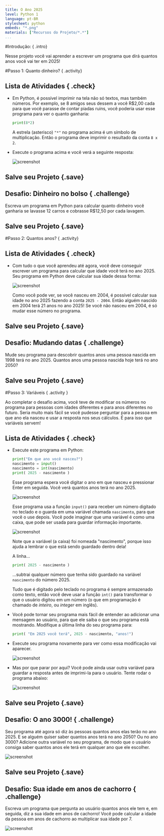 ```yaml
---
title: O Ano 2025
level: Python 1
language: pt-BR
stylesheet: python
embeds: "*.png"
materials: ["Recursos do Projeto/*.*"]
...
```


#Introdução:  { .intro}

Nesse projeto você vai aprender a escrever um programa que dirá quantos anos você vai ter em 2025!

#Passo 1: Quanto dinheiro? { .activity}
## Lista de Atividades { .check}

+ Em Python, é possível imprimir na tela não só textos, mas também números. Por exemplo, se 8 amigos seus dessem a você R$2,00 cada para que você parasse de contar piadas ruins, você poderia usar esse programa para ver o quanto ganharia:

	```python
	print(8*2)
	```

	A estrela (asterisco) `"*"` no programa acima é um símbolo de multiplicação. Então o programa deve imprimir o resultado da conta `8 x 2`.

+ Execute o programa acima e você verá a seguinte resposta:	

	![screenshot](2025-calc.png)

## Salve seu Projeto {.save}

## Desafio: Dinheiro no bolso { .challenge}
Escreva um programa em Python para calcular quanto dinheiro você ganharia se lavasse 12 carros e cobrasse R$12,50 por cada lavagem.

## Salve seu Projeto {.save}

#Passo 2: Quantos anos? { .activity}
## Lista de Atividades { .check}

+ Com tudo o que você aprendeu até agora, você deve conseguir escrever um programa para calcular que idade você terá no ano 2025. Seu programa em Python deve calcular sua idade dessa forma:

	![screenshot](2025-age.png)

	Como você pode ver, se você nasceu em 2004, é possível calcular sua idade no ano 2025 fazendo a conta `2025 - 2004`. Então alguém nascido em 2004 terá 21 anos no ano 2025! Se você não nasceu em 2004, é só mudar esse número no programa.

## Salve seu Projeto {.save}

## Desafio: Mudando datas { .challenge}
Mude seu programa para descobrir quantos anos uma pessoa nascida em 1998 terá no ano 2025. Quantos anos uma pessoa nascida hoje terá no ano 2050?

## Salve seu Projeto {.save}

#Passo 3: Variáveis { .activity }

Ao completar o desafio acima, você teve de modificar os números no programa para pessoas com idades diferentes e para anos diferentes no futuro. Seria muito mais fácil se você pudesse perguntar para a pessoa em que ano ela nasceu e usar a resposta nos seus cálculos. É para isso que variáveis servem!

## Lista de Atividades { .check}

+ Execute este programa em Python:

	```python
	print("Em que ano você nasceu?")
	nascimento = input()
	nascimento = int(nascimento)
	print( 2025 - nascimento )
	```

	Esse programa espera você digitar o ano em que nasceu e pressionar Enter em seguida. Você verá quantos anos terá no ano 2025.

	![screenshot](2025-varProg.png)

	Esse programa usa a função `input()` para receber um número digitado no teclado e o guarda em uma variável chamada `nascimento`, para que você o use depois. Você pode imaginar que uma variável é como uma caixa, que pode ser usada para guardar informação importante.

	![screenshot](2025-var.png)

	Note que a variável (a caixa) foi nomeada "nascimento", porque isso ajuda a lembrar o que está sendo guardado dentro dela!

	A linha...

	```python
	print( 2025 - nascimento )
	```

	...subtrai qualquer número que tenha sido guardado na variável `nascimento` do número 2025.

	Tudo que é digitado pelo teclado no programa é sempre armazenado como texto, então você deve usar a função `int()` para transformar o que o usuário digitou em um número (o que em programação é chamado de _inteiro_, ou _integer_ em inglês).

+ Você pode tornar seu programa mais fácil de entender ao adicionar uma mensagem ao usuário, para que ele saiba o que seu programa está mostrando. Modifique a última linha do seu programa para:

	```python
	print( "Em 2025 você terá", 2025 - nascimento, "anos!")
	```

+ Execute seu programa novamente para ver como essa modificação vai aparecer. 	

	![screenshot](2025-print.png)

+ Mas por que parar por aqui? Você pode ainda usar outra variável para guardar a resposta antes de imprimi-la para o usuário. Tente rodar o programa abaixo:

	![screenshot](2025-2vars.png)

## Salve seu Projeto {.save}

## Desafio: O ano 3000! { .challenge}
Seu programa até agora só diz às pessoas quantos anos elas terão no ano 2025. E se alguém quiser saber quantos anos terá no ano 2050? Ou no ano 3000? Adicione outra variável no seu programa, de modo que o usuário consiga saber quantos anos ele terá em qualquer ano que ele escolher.

![screenshot](2025-3000.png)

## Salve seu Projeto {.save}

## Desafio: Sua idade em anos de cachorro { .challenge}
Escreva um programa que pergunta ao usuário quantos anos ele tem e, em seguida, diz a sua idade em anos de cachorro! Você pode calcular a idade da pessoa em anos de cachorro ao multiplicar sua idade por 7.

![screenshot](2025-dogYears.png)